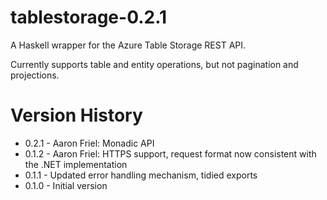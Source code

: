 tablestorage-0.2.1
==================

A Haskell wrapper for the Azure Table Storage REST API.

Currently supports table and entity operations, but not pagination and projections.

Version History
===============

- 0.2.1 - Aaron Friel: Monadic API
- 0.1.2 - Aaron Friel: HTTPS support, request format now consistent with the .NET implementation
- 0.1.1 - Updated error handling mechanism, tidied exports
- 0.1.0 - Initial version
